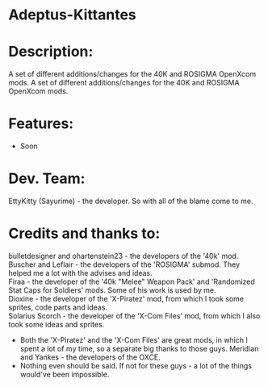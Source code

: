 # Adeptus-Kittantes
# Description:
A set of different additions/changes for the 40K and ROSIGMA OpenXcom mods. A set of different additions/changes for the 40K and ROSIGMA OpenXcom mods.
# Features:
- Soon
# Dev. Team:
EttyKitty (Sayurime) - the developer. So with all of the blame come to me.
# Credits and thanks to:
bulletdesigner and ohartenstein23 - the developers of the '40k' mod.  
Buscher and Leflair - the developers of the 'ROSIGMA' submod. They helped me a lot with the advises and ideas.  
Firaa - the developer of the '40k "Melee" Weapon Pack' and 'Randomized Stat Caps for Soldiers' mods. Some of his work is used by me.  
Dioxine - the developer of the 'X-Piratez' mod, from which I took some sprites, code parts and ideas.  
Solarius Scorch - the developer of the 'X-Com Files' mod, from which I also took some ideas and sprites.  
- Both the 'X-Piratez' and the 'X-Com Files' are great mods, in which I spent a lot of my time, so a separate big thanks to those guys.
Meridian and Yankes - the developers of the OXCE.  
- Nothing even should be said. If not for these guys - a lot of the things would've been impossible.
